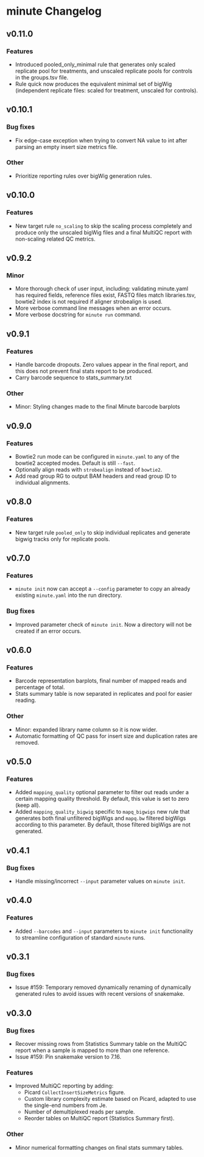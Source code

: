 # minute Changelog

## v0.11.0

### Features

* Introduced pooled_only_minimal rule that generates only scaled replicate pool
for treatments, and unscaled replicate pools for controls in the groups.tsv
file.
* Rule quick now produces the equivalent minimal set of bigWig (independent 
replicate files: scaled for treatment, unscaled for controls).

## v0.10.1

### Bug fixes

* Fix edge-case exception when trying to convert NA value to int after parsing
an empty insert size metrics file.

### Other

* Prioritize reporting rules over bigWig generation rules.

## v0.10.0

### Features

* New target rule `no_scaling` to skip the scaling process completely and
produce only the unscaled bigWig files and a final MultiQC report with
non-scaling related QC metrics.

## v0.9.2

### Minor
* More thorough check of user input, including: validating minute.yaml
has required fields, reference files exist, FASTQ files match libraries.tsv,
bowtie2 index is not required if aligner strobealign is used.
* More verbose command line messages when an error occurs.
* More verbose docstring for `minute run` command.

## v0.9.1

### Features
* Handle barcode dropouts. Zero values appear in the final report, and
this does not prevent final stats report to be produced.
* Carry barcode sequence to stats_summary.txt

### Other

* Minor: Styling changes made to the final Minute barcode barplots

## v0.9.0

### Features

* Bowtie2 run mode can be configured in `minute.yaml` to any of the bowtie2 
accepted modes. Default is still `--fast`.
* Optionally align reads with `strobealign` instead of `bowtie2`.
* Add read group RG to output BAM headers and read group ID to individual
alignments.

## v0.8.0

### Features

* New target rule `pooled_only` to skip individual replicates and generate 
bigwig tracks only for replicate pools.

## v0.7.0

### Features

* `minute init` now can accept a `--config` parameter to copy an already
existing `minute.yaml` into the run directory.

### Bug fixes

* Improved parameter check of `minute init`. Now a directory will not be created
if an error occurs.

## v0.6.0

### Features

* Barcode representation barplots, final number of mapped reads and percentage
of total.
* Stats summary table is now separated in replicates and pool for easier reading.

### Other
* Minor: expanded library name column so it is now wider.
* Automatic formatting of QC pass for insert size and duplication rates are 
removed.

## v0.5.0

### Features

* Added `mapping_quality` optional parameter to filter out reads under a certain
mapping quality threshold. By default, this value is set to zero (keep all).
* Added `mapping_quality_bigwig` specific to `mapq_bigwigs` new rule that
generates both final unfiltered bigWigs and `mapq.bw` filtered bigWigs according
to this parameter. By default, those filtered bigWigs are not generated.

## v0.4.1

### Bug fixes

* Handle missing/incorrect `--input` parameter values on `minute init`.

## v0.4.0

### Features

* Added `--barcodes` and `--input` parameters to `minute init` functionality to
streamline configuration of standard `minute` runs.

## v0.3.1

### Bug fixes

* Issue #159: Temporary removed dynamically renaming of dynamically generated
rules to avoid issues with recent versions of snakemake.

## v0.3.0

### Bug fixes

* Recover missing rows from Statistics Summary table on the MultiQC report when
a sample is mapped to more than one reference.
* Issue #159: Pin snakemake version to 7.16. 

### Features

* Improved MultiQC reporting by adding:
	- Picard `CollectInsertSizeMetrics` figure.
	- Custom library complexity estimate based on Picard, adapted to use the
	single-end numbers from Je.
	- Number of demultiplexed reads per sample.
	- Reorder tables on MultiQC report (Statistics Summary first).

### Other

* Minor numerical formatting changes on final stats summary tables.
